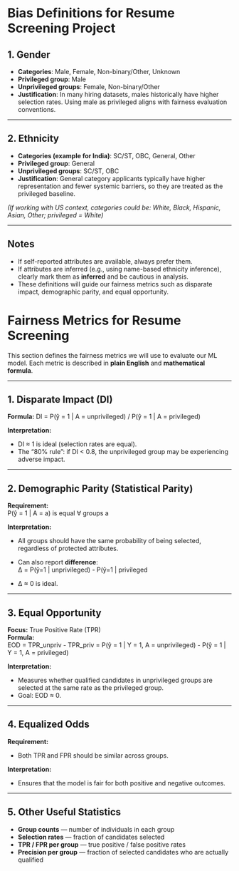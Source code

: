# Bias Definitions for Resume Screening Project

## 1. Gender
- **Categories**: Male, Female, Non-binary/Other, Unknown
- **Privileged group**: Male
- **Unprivileged groups**: Female, Non-binary/Other
- **Justification**: In many hiring datasets, males historically have higher selection rates. Using male as privileged aligns with fairness evaluation conventions.

---

## 2. Ethnicity
- **Categories (example for India)**: SC/ST, OBC, General, Other
- **Privileged group**: General
- **Unprivileged groups**: SC/ST, OBC
- **Justification**: General category applicants typically have higher representation and fewer systemic barriers, so they are treated as the privileged baseline.

*(If working with US context, categories could be: White, Black, Hispanic, Asian, Other; privileged = White)*

---

## Notes
- If self-reported attributes are available, always prefer them.  
- If attributes are inferred (e.g., using name-based ethnicity inference), clearly mark them as **inferred** and be cautious in analysis.  
- These definitions will guide our fairness metrics such as disparate impact, demographic parity, and equal opportunity.


# Fairness Metrics for Resume Screening

This section defines the fairness metrics we will use to evaluate our ML model. Each metric is described in **plain English** and **mathematical formula**.

---

## 1. Disparate Impact (DI)
**Formula:**
DI = P(ŷ = 1 | A = unprivileged) / P(ŷ = 1 | A = privileged)


**Interpretation:**  
- DI ≈ 1 is ideal (selection rates are equal).  
- The “80% rule”: if DI < 0.8, the unprivileged group may be experiencing adverse impact.

---

## 2. Demographic Parity (Statistical Parity)
**Requirement:**  
P(ŷ = 1 | A = a) is equal ∀ groups a



**Interpretation:**  
- All groups should have the same probability of being selected, regardless of protected attributes.  
- Can also report **difference**:  
Δ = P(ŷ=1 | unprivileged) - P(ŷ=1 | privileged

- Δ ≈ 0 is ideal.

---

## 3. Equal Opportunity
**Focus:** True Positive Rate (TPR)  
**Formula:**  
EOD = TPR_unpriv - TPR_priv
= P(ŷ = 1 | Y = 1, A = unprivileged) - P(ŷ = 1 | Y = 1, A = privileged)


**Interpretation:**  
- Measures whether qualified candidates in unprivileged groups are selected at the same rate as the privileged group.  
- Goal: EOD ≈ 0.

---

## 4. Equalized Odds
**Requirement:**  
- Both TPR and FPR should be similar across groups.  

**Interpretation:**  
- Ensures that the model is fair for both positive and negative outcomes.  

---

## 5. Other Useful Statistics
- **Group counts** — number of individuals in each group  
- **Selection rates** — fraction of candidates selected  
- **TPR / FPR per group** — true positive / false positive rates  
- **Precision per group** — fraction of selected candidates who are actually qualified

